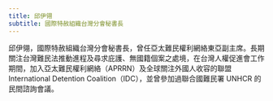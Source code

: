 ```yaml
---
title: 邱伊翎
subtitle: 國際特赦組織台灣分會秘書長
---
```

邱伊翎，國際特赦組織台灣分會秘書長，曾任亞太難民權利網絡東亞副主席。長期關注台灣難民法推動進程及尋求庇護、無國籍個案之處境，在台灣人權促進會工作期間，加入亞太難民權利網絡（APRRN）及全球關注外國人收容的聯盟 International Detention Coalition（IDC），並曾參加過聯合國難民署 UNHCR 的民間諮詢會議。